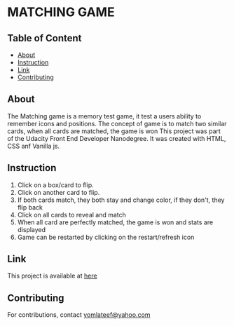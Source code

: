 # MATCHING GAME

## Table of Content
- [About](#About)
- [Instruction](#Instruction)
- [Link](#Link)
- [Contributing](Contributing)

## About

The Matching game is a memory test game, it test a users ability to remember icons and positions. The concept of game is to match two similar cards, when all cards are matched,
 the game is won
This project was part of the Udacity Front End Developer Nanodegree. It was created with HTML, CSS anf Vanilla js.

## Instruction

1.  Click on a box/card to flip.
2.  Click on another card to flip.
3.  If both cards match, they both stay and change color, if they don't, they flip back
4.  Click on all cards to reveal and match
5.  When all card are perfectly matched, the game is won and stats are displayed
6.  Game can be restarted by clicking on the restart/refresh icon

## Link

This project is available at [here](https://yawmiej/github.io/matching-game-project)

## Contributing

For contributions, contact yomlateef@yahoo.com
